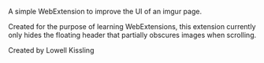 A simple WebExtension to improve the UI of an imgur page.

Created for the purpose of learning WebExtensions, this extension currently only hides the floating header that partially obscures images when scrolling.

Created by Lowell Kissling
